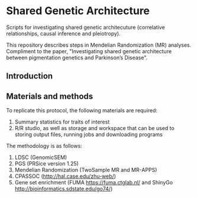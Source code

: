 # Shared Genetic Architecture 
Scripts for investigating shared genetic architecuture (correlative relationships, causal inference and pleiotropy).

This repository describes steps in Mendelian Randomization (MR) analyses. Compliment to the paper, "Investigating shared genetic architecture between pigmentation genetics and Parkinson’s Disease".

## Introduction

## Materials and methods

To replicate this protocol, the following materials are required:

1. Summary statistics for traits of interest
2. R/R studio, as well as storage and workspace that can be used to storing output files, running jobs and downloading programs

The methodology is as follows:

1. LDSC (GenomicSEM)
2. PGS (PRSice version 1.25)
3. Mendelian Randomization (TwoSample MR and MR-APPS)
4. CPASSOC (http://hal.case.edu/zhu-web/)
5. Gene set enrichment (FUMA https://fuma.ctglab.nl/ and ShinyGo http://bioinformatics.sdstate.edu/go74/)

